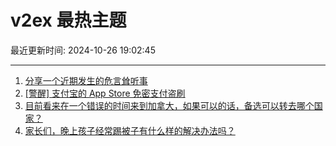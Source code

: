 # v2ex 最热主题

最近更新时间: 2024-10-26 19:02:45

--- 
1. [分享一个近期发生的危言耸听事](https://www.v2ex.com/t/1083781) 
2. [[警醒] 支付宝的 App Store 免密支付盗刷](https://www.v2ex.com/t/1083796) 
3. [目前看来在一个错误的时间来到加拿大，如果可以的话，备选可以转去哪个国家？](https://www.v2ex.com/t/1083809) 
4. [家长们，晚上孩子经常踢被子有什么样的解决办法吗？](https://www.v2ex.com/t/1083815) 
